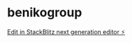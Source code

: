 # benikogroup

[Edit in StackBlitz next generation editor ⚡️](https://stackblitz.com/~/github.com/emmogba/benikogroup)